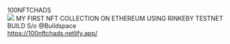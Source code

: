 100NFTCHADS<br> <img src="https://user-images.githubusercontent.com/54123008/144336087-246561c9-6151-4579-b0b6-189d0700ccd0.png">
MY FIRST NFT COLLECTION ON ETHEREUM USING RINKEBY TESTNET BUILD S/o @Buildspace<br>
https://100nftchads.netlify.app/
